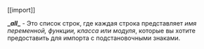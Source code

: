 
[[import]]

**\__all__** - Это список строк, где каждая строка представляет *имя переменной, функции, класса или модуля*, которые вы хотите предоставить для импорта с подстановочными знаками.



